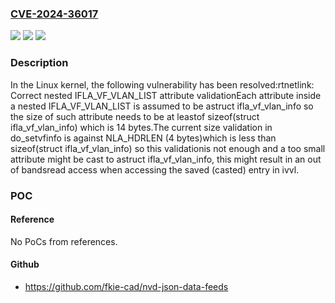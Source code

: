 ### [CVE-2024-36017](https://cve.mitre.org/cgi-bin/cvename.cgi?name=CVE-2024-36017)
![](https://img.shields.io/static/v1?label=Product&message=Linux&color=blue)
![](https://img.shields.io/static/v1?label=Version&message=79aab093a0b5%3C%208ac69ff2d0d5%20&color=brighgreen)
![](https://img.shields.io/static/v1?label=Vulnerability&message=n%2Fa&color=brighgreen)

### Description

In the Linux kernel, the following vulnerability has been resolved:rtnetlink: Correct nested IFLA_VF_VLAN_LIST attribute validationEach attribute inside a nested IFLA_VF_VLAN_LIST is assumed to be astruct ifla_vf_vlan_info so the size of such attribute needs to be at leastof sizeof(struct ifla_vf_vlan_info) which is 14 bytes.The current size validation in do_setvfinfo is against NLA_HDRLEN (4 bytes)which is less than sizeof(struct ifla_vf_vlan_info) so this validationis not enough and a too small attribute might be cast to astruct ifla_vf_vlan_info, this might result in an out of bandsread access when accessing the saved (casted) entry in ivvl.

### POC

#### Reference
No PoCs from references.

#### Github
- https://github.com/fkie-cad/nvd-json-data-feeds


